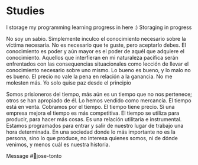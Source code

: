 # Studies
I  storage my programming learning progress in here :)
Storaging in progress

No soy un sabio. Simplemente inculco el conocimiento necesario sobre la víctima necesaria. No es necesario que te guste, pero aceptarlo debes. El conocimiento es poder y aún mayor es el poder de aquél que adquiere el conocimiento. Aquellos que interfieran en mi naturaleza pacífica serán enfrentados con las consequencias situacionales como lección de llevar el conocimiento necesario sobre uno mismo.
Lo bueno es bueno, y lo malo no es bueno. El precio no vale la pena en relación a la ganancia.
No me molesten más. Yo solo quise paz desde el principio






Somos prisioneros del tiempo, más aún
es un tiempo que no nos pertenece; otros se han apropiado de él. Lo hemos
vendido como mercancía. El tiempo está en venta. Cobramos por el tiempo. El
tiempo tiene precio. Si una empresa mejora el tiempo es más competitiva. El
tiempo se utiliza para producir, para hacer más cosas. Es una relación utilitaria e
instrumental.
Estamos programados para entrar y salir de
nuestro lugar de trabajo una hora determinada. En una sociedad donde lo más
importante no es la persona, sino lo que produce, no interesa quienes somos, ni
de dónde venimos, y menos cuál es nuestra historia.

Message #🥸jose-tonto
